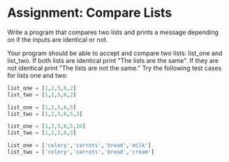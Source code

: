 # Assignment: Compare Lists

Write a program that compares two lists and prints a message depending on if the inputs are identical or not.

Your program should be able to accept and compare two lists: list_one and list_two. If both lists are identical print "The lists are the same". If they are not identical print "The lists are not the same." Try the following test cases for lists one and two:

```python
list_one = [1,2,5,6,2]
list_two = [1,2,5,6,2]
```
```python
list_one = [1,2,5,6,5]
list_two = [1,2,5,6,5,3]
```
```python
list_one = [1,2,5,6,5,16]
list_two = [1,2,5,6,5]
```
```python
list_one = ['celery','carrots','bread','milk']
list_two = ['celery','carrots','bread','cream']
```